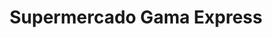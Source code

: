---
title: "Supermercado Gama Express"
url: /caracas/supermercado-gama-express-av-principal-de-el-hatillo/
shop: supermercado
---